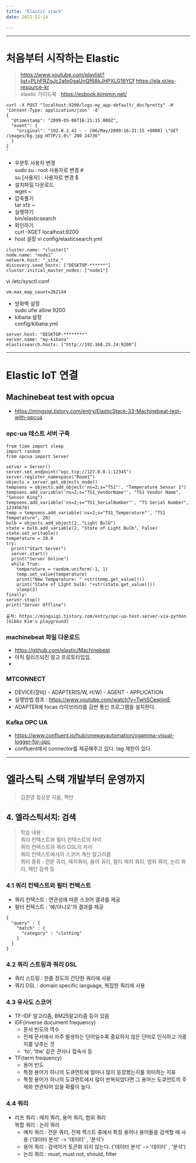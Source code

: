 ```yaml
---
title: "Elastic stack"
date: 2021-12-14

---
```


---------------------------------------  
# 처음부터 시작하는 Elastic
> https://www.youtube.com/playlist?list=PLhFRZgJc2afp0gaUnQf68kJHPXLG16YCf
https://ela.st/es-resource-kr  
elastic 가이드북 : https://esbook.kimjmin.net/  

```
curl -X POST "localhost:9200/logs-my_app-default/_doc?pretty" -H 'Content-Type: application/json' -d'
{
  "@timestamp": "2099-05-06T16:21:15.000Z",
  "event": {
    "original": "192.0.2.42 - - [06/May/2099:16:21:15 +0000] \"GET /images/bg.jpg HTTP/1.0\" 200 24736"
  }
}
'
```

  - 우분투 사용자 변경  
  sudo su : root 사용자로 변경 #  
  su [사용자] : 사용자로 변경 $  
  - 설치파일 다운로드  
  wget ~  
  - 압축풀기  
  tar xfz ~  
  - 실행하기  
  bin/elasticsearch  
  - 확인하기  
  curl -XGET localhost:9200  
  - host 설정
  vi config/elasticsearch.yml  
  ```
  cluster.name: "cluster1"  
  node.name: "node1"
  network.host: "_site_"
  discovery.seed_hosts: ["DESKTOP-******"]
  cluster.initial_master_nodes: ["node1"]
  ```
  vi /etc/sysctl.conf  
  ```
  vm.max_map_count=262144
  ```
  - 방화벽 설정  
  sudo ufw allow 9200  
  - kibana 설정  
  config/kibana.yml  
  ```
  server.host: "DESKTOP-********"
  server.name: "my-kibana"
  elasticsearch.hosts: ["http://192.168.25.24:9200"]
  ```

---------------------------------------  
# Elastic IoT 연결  

## Machinebeat test with opcua  
  - https://mingsigi.tistory.com/entry/ElasticStack-33-Machinebeat-test-with-opcua  

### opc-ua 테스트 서버 구축  
```
from time import sleep
import random
from opcua import Server

server = Server()
server.set_endpoint("opc.tcp://127.0.0.1:12345")
server.register_namespace("Room1")
objects = server.get_objects_node()
tempsens = objects.add_object('ns=2;s="TS1"', "Temperature Sensor 1")
tempsens.add_variable('ns=2;s="TS1_VendorName"', "TS1 Vendor Name", "Sensor King")
tempsens.add_variable('ns=2;s="TS1_SerialNumber"', "TS Serial Number", 12345678)
temp = tempsens.add_variable('ns=2;s="TS1_Temperature"', "TS1 Temperature", 20)
bulb = objects.add_object(2, "Light Bulb")
state = bulb.add_variable(2, "State of Light Bulb", False)
state.set_writable()
temperature = 20.0
try: 
  print("Start Server")
  server.start()
  print("Server Online")
  while True:
    temperature = random.uniform(-1, 1)
    temp.set_value(temperature)
    print("New Temperature: " +str(temp.get_value()))
    print("State of LIght bulb: "+str(state.get_value()))
    sleep(2)
finally:
server.stop()
print("Server Offline")

출처: https://mingsigi.tistory.com/entry/opc-ua-test-server-via-python [Gibbs Kim's playground]
```

### machinebeat 파일 다운로드  
  - https://github.com/elastic/Machinebeat  
  - 아직 릴리즈되진 않고 프로토타입임.  
  - 

### MTCONNECT  
  - DEVICE(장비) - ADAPTER(S/W, H/W) - AGENT - APPLICATION  
  - 실행방법 참조 : https://www.youtube.com/watch?v=TwhSCewjjmE  
  - ADAPTER에 focas 라이브러리를 감싼 통신 프로그램을 설치한다.  

### Kafka OPC UA  
  - https://www.confluent.io/hub/onewayautomation/ogamma-visual-logger-for-opc  
  - confluent에서 connector를 제공해주고 있다. tag 제한이 있다.  


---------------------------------------  
# 엘라스틱 스택 개발부터 운영까지  
> 김준영 정상운 지음, 책만  

## 4. 엘라스틱서치: 검색  
> 학습 내용 :  
쿼리 컨텍스트와 필터 컨텍스트의 차이  
쿼리 컨텍스트와 쿼리 DSL의 차이  
쿼리 컨텍스트에서의 스코어 계산 알고리즘  
쿼리 종류 : 전문 궈리, 매치쿼리, 용어 궈리, 멀티 매치 쿼리, 범위 쿼리, 논리 쿼리, 패턴 검색 등  


### 4.1 쿼리 컨텍스트와 필터 컨텍스트  
  - 쿼리 컨텍스트 : 연관성에 따른 스코어 결과를 제공  
  - 필터 컨텍스트 : '예/아니오'의 결과를 제공  
```
{
  "query" : {
    "match" : {
      "category" : "clothing"
    }
  }
}
```
### 4.2 쿼리 스트링과 쿼리 DSL  
  - 쿼리 스트링 : 한줄 정도의 간단한 쿼리에 사용  
  - 쿼리 DSL : domain specific language, 복잡한 쿼리에 사용  

### 4.3 유사도 스코어
  - TF-IDF 알고리즘, BM25알고리즘 등이 있음
  - IDF(inverse document frequency)  
    - 문서 빈도의 역수  
    - 전체 문서에서 자주 발생하는 단어일수록 중요하지 않은 단어로 인식하고 가중치를 낮추는 것  
    - 'to', 'the' 같은 관사나 접속사 등  
  - TF(term frequency)  
    - 용어 빈도  
    - 특정 용어가 하나의 도큐먼트에 얼마나 많이 등장했는지를 의미하는 지표  
    - 특정 용어가 하나의 도큐먼트에서 많이 반복되었다면 그 용어는 도큐먼트의 주제와 연관되어 있을 확률이 높다.  

### 4.4 쿼리  
  - 리프 쿼리 : 매치 쿼리, 용어 쿼리, 범위 쿼리  
  복합 쿼리 : 논리 쿼리  
    - 매치 쿼리 : 전문 쿼리, 전체 켁스트 중에서 특정 용어나 용어들을 검색할 때 사용 ('데이터 분석' -> '데이터' , '분석')  
    - 용어 쿼리 : 검색어가 토큰화 되지 않는다. ('데이터 분석' -> '데이터' , '분석')  
    - 논리 쿼리 : must, must not, should, filter




